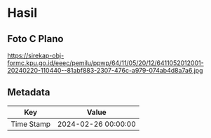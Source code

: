 # Hasil

## Foto C Plano

https://sirekap-obj-formc.kpu.go.id/eeec/pemilu/ppwp/64/11/05/20/12/6411052012001-20240220-110440--81abf883-2307-476c-a979-074ab4d8a7a6.jpg


## Metadata

| Key        | Value               |
| ---------- | ------------------- |
| Time Stamp | 2024-02-26 00:00:00 |



